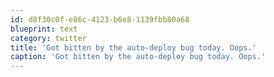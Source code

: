 ```yaml
---
id: d8f30c0f-e86c-4123-b6e8-1139fbb80a68
blueprint: text
category: twitter
title: 'Got bitten by the auto-deploy bug today. Oops.'
caption: 'Got bitten by the auto-deploy bug today. Oops.'
---
```

